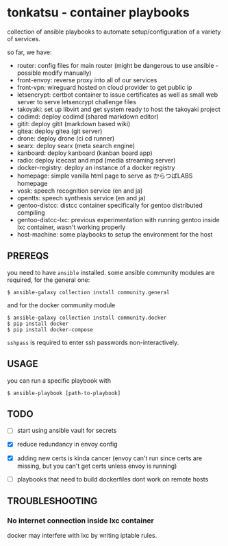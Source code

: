 # tonkatsu - container playbooks

collection of ansible playbooks to automate setup/configuration of a variety of
services.

so far, we have:
- router: config files for main router (might be dangerous to use ansible - possible modify manually)
- front-envoy: reverse proxy into all of our services
- front-vpn: wireguard hosted on cloud provider to get public ip
- letsencrypt: certbot container to issue certificates as well as small web server to serve letsencrypt challenge files
- takoyaki: set up libvirt and get system ready to host the takoyaki project
- codimd: deploy codimd (shared markdown editor)
- gitit: deploy gitit (markdown based wiki)
- gitea: deploy gitea (git server)
- drone: deploy drone (ci cd runner)
- searx: deploy searx (meta search engine)
- kanboard: deploy kanboard (kanban board app)
- radio: deploy icecast and mpd (media streaming server)
- docker-registry: deploy an instance of a docker registry
- homepage: simple vanilla html page to serve as からつばLABS homepage
- vosk: speech recognition service (en and ja)
- opentts: speech synthesis service (en and ja)
- gentoo-distcc: distcc container specifically for gentoo distributed compiling
- gentoo-distcc-lxc: previous experimentation with running gentoo inside lxc container, wasn't working properly
- host-machine: some playbooks to setup the environment for the host

## PREREQS

you need to have `ansible` installed. some ansible community modules are
required, for the general one:
```
$ ansible-galaxy collection install community.general
```
and for the docker community module
```
$ ansible-galaxy collection install community.docker
$ pip install docker
$ pip install docker-compose
```

`sshpass` is required to enter ssh passwords non-interactively.

## USAGE

you can run a specific playbook with

```
$ ansible-playbook [path-to-playbook]
```

## TODO
- [ ] start using ansible vault for secrets
- [x] reduce redundancy in envoy config
- [x] adding new certs is kinda cancer (envoy can't run since certs are missing, but you can't get certs unless envoy is running)
- [ ] playbooks that need to build dockerfiles dont work on remote hosts

 
## TROUBLESHOOTING

### No internet connection inside lxc container
docker may interfere with lxc by writing iptable rules.
